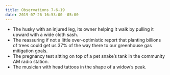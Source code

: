 ```yaml
---
title: Observations 7-6-19
date: 2019-07-26 16:53:00 -05:00
---
```


- The husky with an injured leg, its owner helping it walk by pulling it upward with a wide cloth sash.
- The reassuring if not a little over-optimistic report that planting billions of trees could get us 37% of the way there to our greenhouse gas mitigation goals.
- The pregnancy test sitting on top of a pet snake’s tank in the community AM radio station.
- The musician with head tattoos in the shape of a widow’s peak.